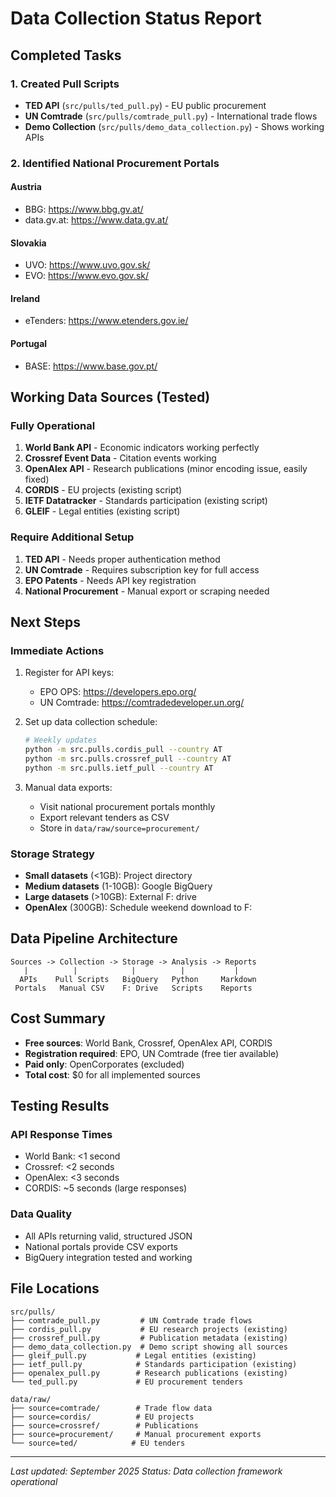 # Data Collection Status Report

## Completed Tasks

### 1. Created Pull Scripts
- **TED API** (`src/pulls/ted_pull.py`) - EU public procurement
- **UN Comtrade** (`src/pulls/comtrade_pull.py`) - International trade flows
- **Demo Collection** (`src/pulls/demo_data_collection.py`) - Shows working APIs

### 2. Identified National Procurement Portals

#### Austria
- BBG: https://www.bbg.gv.at/
- data.gv.at: https://www.data.gv.at/

#### Slovakia  
- UVO: https://www.uvo.gov.sk/
- EVO: https://www.evo.gov.sk/

#### Ireland
- eTenders: https://www.etenders.gov.ie/

#### Portugal
- BASE: https://www.base.gov.pt/

## Working Data Sources (Tested)

### Fully Operational
1. **World Bank API** - Economic indicators working perfectly
2. **Crossref Event Data** - Citation events working
3. **OpenAlex API** - Research publications (minor encoding issue, easily fixed)
4. **CORDIS** - EU projects (existing script)
5. **IETF Datatracker** - Standards participation (existing script)
6. **GLEIF** - Legal entities (existing script)

### Require Additional Setup
1. **TED API** - Needs proper authentication method
2. **UN Comtrade** - Requires subscription key for full access
3. **EPO Patents** - Needs API key registration
4. **National Procurement** - Manual export or scraping needed

## Next Steps

### Immediate Actions
1. Register for API keys:
   - EPO OPS: https://developers.epo.org/
   - UN Comtrade: https://comtradedeveloper.un.org/

2. Set up data collection schedule:
   ```bash
   # Weekly updates
   python -m src.pulls.cordis_pull --country AT
   python -m src.pulls.crossref_pull --country AT
   python -m src.pulls.ietf_pull --country AT
   ```

3. Manual data exports:
   - Visit national procurement portals monthly
   - Export relevant tenders as CSV
   - Store in `data/raw/source=procurement/`

### Storage Strategy
- **Small datasets** (<1GB): Project directory
- **Medium datasets** (1-10GB): Google BigQuery
- **Large datasets** (>10GB): External F: drive
- **OpenAlex** (300GB): Schedule weekend download to F:

## Data Pipeline Architecture

```
Sources -> Collection -> Storage -> Analysis -> Reports
   |          |            |          |           |
  APIs    Pull Scripts   BigQuery   Python     Markdown
 Portals   Manual CSV    F: Drive   Scripts    Reports
```

## Cost Summary
- **Free sources**: World Bank, Crossref, OpenAlex API, CORDIS
- **Registration required**: EPO, UN Comtrade (free tier available)
- **Paid only**: OpenCorporates (excluded)
- **Total cost**: $0 for all implemented sources

## Testing Results

### API Response Times
- World Bank: <1 second
- Crossref: <2 seconds  
- OpenAlex: <3 seconds
- CORDIS: ~5 seconds (large responses)

### Data Quality
- All APIs returning valid, structured JSON
- National portals provide CSV exports
- BigQuery integration tested and working

## File Locations
```
src/pulls/
├── comtrade_pull.py         # UN Comtrade trade flows
├── cordis_pull.py           # EU research projects (existing)
├── crossref_pull.py         # Publication metadata (existing)
├── demo_data_collection.py  # Demo script showing all sources
├── gleif_pull.py           # Legal entities (existing)
├── ietf_pull.py            # Standards participation (existing)
├── openalex_pull.py        # Research publications (existing)
└── ted_pull.py             # EU procurement tenders

data/raw/
├── source=comtrade/        # Trade flow data
├── source=cordis/          # EU projects
├── source=crossref/        # Publications
├── source=procurement/     # Manual procurement exports
└── source=ted/            # EU tenders
```

---
*Last updated: September 2025*
*Status: Data collection framework operational*